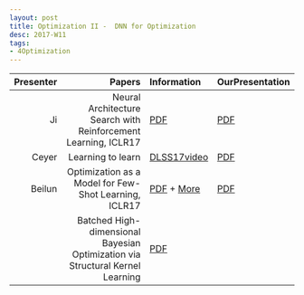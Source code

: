 ```yaml
---
layout: post
title: Optimization II -  DNN for Optimization
desc: 2017-W11
tags:
- 4Optimization
---
```




| Presenter | Papers | Information| OurPresentation |
| -----: | ----------: | :----- | :----- |
| Ji | Neural Architecture Search with Reinforcement Learning, ICLR17 | [PDF](https://openreview.net/pdf?id=r1Ue8Hcxg) | [PDF]({{site.baseurl}}/talks/20171102-Ji.pdf) |
| Ceyer | Learning to learn | [DLSS17video](http://videolectures.net/deeplearning2017_de_freitas_learning_to_learn/) | [PDF]({{site.baseurl}}/talks/20171102-Ceyer.pdf) |
| Beilun |   Optimization as a Model for Few-Shot Learning, ICLR17  | [PDF](https://openreview.net/pdf?id=rJY0-Kcll) + [More](https://github.com/songrotek/Meta-Learning-Papers)| [PDF]({{site.baseurl}}/talks/20171102-beilun.pdf) |
|  | Batched High-dimensional Bayesian Optimization via Structural Kernel Learning | [PDF](https://arxiv.org/abs/1703.01973)|
